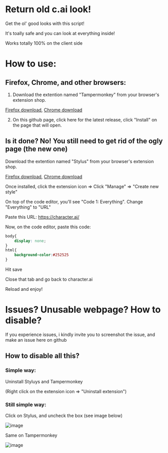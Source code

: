 # Return old c.ai look!
Get the ol' good looks with this script!

It's toally safe and you can look at everything inside!

Works totally 100% on the client side

# How to use:
## Firefox, Chrome, and other browsers:
1. Download the extention named "Tampermonkey" from your browser's extension shop.

[Firefox download](https://addons.mozilla.org/es/firefox/addon/tampermonkey/),
[Chrome download](https://chromewebstore.google.com/detail/tampermonkey/dhdgffkkebhmkfjojejmpbldmpobfkfo)

2. On this github page, click here for the latest release, click "Install" on the page that will open.
   
  ## Is it done? **No! You still need to get rid of the ogly page (the new one)**
Download the extention named "Stylus" from your browser's extension shop.

  [Firefox download](https://addons.mozilla.org/es/firefox/addon/styl-us/),
  [Chrome download](https://chromewebstore.google.com/detail/stylus/clngdbkpkpeebahjckkjfobafhncgmne)
  
  Once installed, click the extension icon => Click "Manage" => "Create new style"
  
  On top of the code editor, you'll see "Code 1: Everything". Change "Everything" to "URL"
  
  Paste this URL: https://character.ai/
  
  Now, on the code editor, paste this code:
  
  ```CSS
  body{
      display: none;
  }
  html{
      background-color:#252525
  }
```

  Hit save
  
  Close that tab and go back to character.ai
  
  Reload and enjoy!


  # Issues? Unusable webpage? How to disable?

  If you experience issues, i kindly invite you to screenshot the issue, and make an issue here on github

  ## How to disable all this?

  ### Simple way:
  Uninstall Styluys and Tampermonkey

(Right click on the extension icon => "Uninstall extension")

  ### Still simple way:
  Click on Stylus, and uncheck the box (see image below)
  
  ![image](https://github.com/user-attachments/assets/40d7d092-f4b1-45fd-a2a8-d854a07aa241)

  Same on Tampermonkey
  
  ![image](https://github.com/user-attachments/assets/635d5a5b-e3fb-4727-9c1d-1e925daf2a40)

